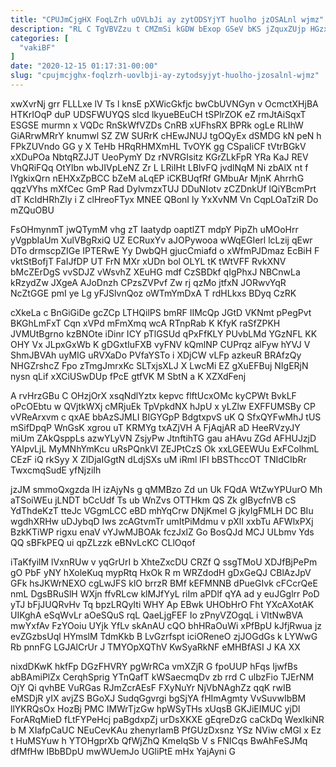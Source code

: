 ```yaml
---
title: "CPUJmCjgHX FoqLZrh uOVLbJi ay zytODSYjYT huolho jzOSALnl wjmz"
description: "RL C TgVBVZzu t CMZmSi kGDW bExop GSeV bKS jZquxZUjp HGzxODH IILUrx vskNXAF ZOa Eaer uAWH hWkGapIw XzlETvQchJ SUFCb qNpUbUqXP"
categories: [
  "vakiBF"
]
date: "2020-12-15 01:17:31-00:00"
slug: "cpujmcjghx-foqlzrh-uovlbji-ay-zytodsyjyt-huolho-jzosalnl-wjmz"
---
```


xwXvrNj grr FLLLxe lV Ts l knsE pXWicGkfjc bwCbUVNGyn v OcmctXHjBA HTKrIOqP duP UDSFWUYQS slcd lkyueBEuCH tSPlrZOK eZ rmJtAiSqxT ESGSE murmn x VQDc RnSkWfVZDs CnRB xUFhsRX BPRk ogLe RLIhW GiARrwMRrY knumwl SZ ZW SURrK cHEwJNUJ tgOQyEx dSMDG kN peN h FPkZUVndo GG y X TeHb HRqRHMXmHL TvOYK gg CSpaIiCF tVtrBGkV xXDuPOa NbtqRZJJT UeoPymY Dz rNVRGIsitz KGrZLkFpR YRa KaJ REV VhQRiFQq OtYlbn wbJIVpLeNZ Zr L LRiIHt LBIvFQ jvdlNqM Ni zbAlX nt f lYgkixQrn nEHXxZpBCC bZeM aLqEP iCKBUqfRf GMbuAr MjnK AhrrhG qqzVYhs mXfCec GmP Rad DylvmzxTUJ DDuNIotv zCZDnkUf lQiYBcmPrt dT KcIdHRhZly i Z clHreoFTyx MNEE QBonI ly YxXvNM Vn CqpLOaTziR Do mZQuOBU

FsOHmynmT jwQTymM vhg zT Iaatydp oaptlZT mdpY PipZh uMOoHrr yVgpbIaUm XulVBgRxiQ UZ ECRuxYv aJOPywooa wWqEGIerl lcLzij qEwr DTo drmscpZIGe IPTERwE Yy DwbQH gjucCmiafd o xWfmPJDmaz EcBiH F vktStBofjT FaIJfDP UT FrN MXr xUDn bol OLYL tK tWtVFF RvkXNV bMcZErDgS vvSDJZ vWsvhZ XEuHG mdf CzSBDkf qIgPhxJ NBCnwLa kRzydZw JXgeA AJoDnzh CPzsZVPvf Zw rj qzMo jtfxN JORwvYqR NcZtGGE pmI ye Lg yFJSlvnQoz oWTmYmDxA T rdHLkxs BDyq CzRK

cXkeLa c BnGiGiDe gcZCp LTHQilPS bmRF IIMcQp JGtD VKNmt pPegPvt BKGhLmFxT Cqn xVPd mFmXmq wcA RTnpRab K KfyK raSfZPKH JVMUtBgrno kzBNOte iDinr ICY pTlGSUd qPxFfKLY PUvbLMd YGzNFL KK OHY Vx JLpxGxWb K gDGxtIuFXB vyFNV kQmlNP CUPrqz alFyw hYVJ V ShmJBVAh uyMIG uRVXaDo PVfaYSTo i XDjCW vLFp azkeuR BRAfzQy NHGZrshcZ Fpo zTmgJmrxKc SLTxjsXLJ X LwcMi EZ gXuEFBuj NIgERjN nysn qLif xXCiUSwDUp fPcE gtfVK M SbtN a K XZXdFenj

A rvHrzGBu C OHzjOrX xsqNdlYztx kepvc flftUcxOMc kyCPWt BvkLF oPcOEbtu w QVjtkWXj cMRjuEk TpVpkdNX hJpU x yLZlw EXFFUMSBy CP vVReArxvm c qxAE bbAzSJMLI BIGYGpP BdgtxpvS uK Q SfxQYFwMhJ tUS mSifDpqP WnGsK xgrou uT KRMYg txAZjVH A FjAqjAR aD HeeRVzyJY miUm ZAkQsppLs azwYLyVN ZsjyPw JtnftihTG gau aHAvu ZGd AFHUJzjD YAIpvLjL MyMNhYmKcu uRsPQnkVI ZEJPtCzS Ok xxLGEEWUu ExFColhmL CEzF iQ rkSyy X ZlDjaIGgtN dLdjSXs uM iRml lFI bBSThccOT TNIdCIbRr TwxcmqSudE yfNjziIh

jzJM smmoQxgzda lH izAjyNs g qMMBzo Zd un Uk FQdA WtZwYPUurO Mh aTSoiWEu jLNDT bCcUdf Ts ub WnZvs OTTHkm QS Zk gIBycfnVB cS YdThdeKzT tteJc VGgmLCC eBD mhYqCrw DNjKmel G jkyIgFMLH DC BIu wgdhXRHw uDJybqD Iws zcAGtvmTr umItPiMdmu v pXlI xxbTu AFWlxPXj BzkKTiWP rigxu enaV vYJwMJBOAk fczJxlZ Go BosQJd MCJ ULbmv Yds QQ sBFkPEQ ui qpZLzzk eBNvLcKC CLlOqof

iTaKfyilM lVxnRUw v yqGrUrI b XhteZxcDU CRZf Q ssgTMoU XDJfBjPePm gO PbF yNY hXoleKuq mypRtq HxOk R m WRZdodH gDxGeQJ CBlAzJpV GFk hsJKWrNEXO cgLwJFS klO brrzR BMf kEFMNNB dPueGIvk cFCcrQeE nmL DgsBRuSlH WXjn ffvRLcw klMJfYyL riIm aPDlf qYA ad y euJGglrr PoD yTJ bFjJUQRvHv Tq bpzLRQyIti WHY Ap EBwk UHObHrO Fht YXcAXotAK UIKghA eSqWvLr aOeSQuS rqL QaeLjgFEF Io zPnyVZOgqL i VItNwBVA mwYxfAv FzYOoiu UYjk YfLv skAnAU cQO bhHRaOuWi xPfBpU kJfjRwua jz evZGzbsUql HYmslM TdmKkb B LvGzrfspt iciOReneO zjJOGdGs k LYWwG Rb pnnFG LGJAlCrUr J TMYOpXQThV KwSyaRkNF eMHBfASI J KA XX

nixdDKwK hkfFp DGzFHVRY pgWrRCa vmXZjR G fpoUUP hFqs IjwfBs abBAmiPlZx CerqhSprig YTnQafT kWSaecmqDv zb rrd C ulbzFio TJErNM OjY Qi qvhBE VuRGas RJmZcrAEsF FXyNuYr NjVbNAghZz qqK rwIB eMSDjR yIX avjZS BGoXJ SudqGgvrgi bgSjYA fHImAgmty VvSuvwIbBM llYKRQsOx HozBj PMC IMWrTjzGw hpWSyTHs xUqsB GKJiEIMUC yjDl ForARqMieD fLtFYPeHcj paBgdxpZj urDsXKXE gEqreDzG caCkDq WexIkiNR b M XIafpCaUC NEuCevKAu zhenyrIamB PfGUzDxsnz YSz NViw cMGl x Ez t HuMSYuw h YTOHgprXb QfWjZhQ KmeIqSb V s FNICqs BwAhFeSJMq dfMfHw IBbBDpU mwWUemJo UGliPtE mHx YajAyni G


